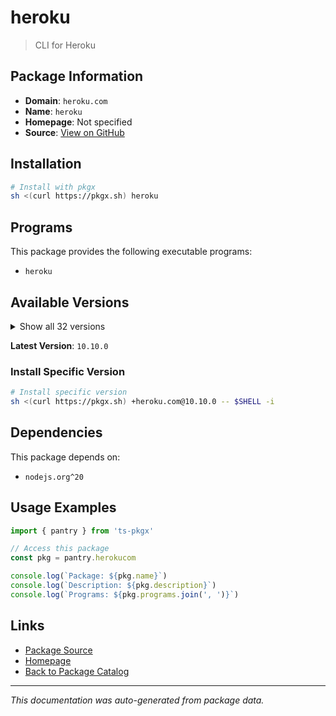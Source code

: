 # heroku

> CLI for Heroku

## Package Information

- **Domain**: `heroku.com`
- **Name**: `heroku`
- **Homepage**: Not specified
- **Source**: [View on GitHub](https://github.com/pkgxdev/pantry/tree/main/projects/heroku.com/package.yml)

## Installation

```bash
# Install with pkgx
sh <(curl https://pkgx.sh) heroku
```

## Programs

This package provides the following executable programs:

- `heroku`

## Available Versions

<details>
<summary>Show all 32 versions</summary>

- `10.10.0`, `10.9.0`, `10.8.0`, `10.7.0`, `10.6.1`
- `10.6.0`, `10.5.0`, `10.4.1`, `10.4.0`, `10.3.0`
- `10.2.0`, `10.1.0`, `10.0.2`, `10.0.1`, `10.0.0`
- `9.5.1`, `9.5.0`, `9.4.0`, `9.3.2`, `9.3.1`
- `9.3.0`, `9.2.1`, `9.2.0`, `9.1.0`, `9.0.0`
- `8.11.5`, `8.11.4`, `8.11.3`, `8.11.2`, `8.11.1`
- `8.11.0`, `8.10.0`

</details>

**Latest Version**: `10.10.0`

### Install Specific Version

```bash
# Install specific version
sh <(curl https://pkgx.sh) +heroku.com@10.10.0 -- $SHELL -i
```

## Dependencies

This package depends on:

- `nodejs.org^20`

## Usage Examples

```typescript
import { pantry } from 'ts-pkgx'

// Access this package
const pkg = pantry.herokucom

console.log(`Package: ${pkg.name}`)
console.log(`Description: ${pkg.description}`)
console.log(`Programs: ${pkg.programs.join(', ')}`)
```

## Links

- [Package Source](https://github.com/pkgxdev/pantry/tree/main/projects/heroku.com/package.yml)
- [Homepage](#)
- [Back to Package Catalog](../package-catalog.md)

---

*This documentation was auto-generated from package data.*
